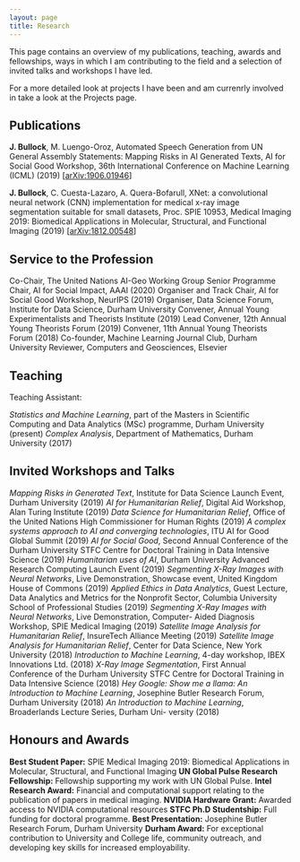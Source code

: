 ```yaml
---
layout: page
title: Research
---
```


This page contains an overview of my publications, teaching, awards and fellowships, ways in which I am contributing to the field and a selection of invited talks and workshops I have led.

For a more detailed look at projects I have been and am currenrly involved in take a look at the Projects page.

## Publications

**J. Bullock**, M. Luengo-Oroz, Automated Speech Generation from UN General Assembly Statements: Mapping Risks in AI Generated Texts, AI for Social Good Workshop, 36th International Conference on Machine Learning (ICML) (2019) [[arXiv:1906.01946](https://arxiv.org/abs/1906.01946)]

**J. Bullock**, C. Cuesta-Lazaro, A. Quera-Bofarull, XNet: a convolutional neural network (CNN) implementation for medical x-ray image segmentation suitable for small datasets, Proc. SPIE 10953, Medical Imaging 2019: Biomedical Applications in Molecular, Structural, and Functional Imaging (2019) [[arXiv:1812.00548](https://arxiv.org/abs/1812.00548)]

## Service to the Profession

Co-Chair, The United Nations AI-Geo Working Group
Senior Programme Chair, AI for Social Impact, AAAI (2020)
Organiser and Track Chair, AI for Social Good Workshop, NeurIPS (2019)
Organiser, Data Science Forum, Institute for Data Science, Durham University
Convener, Annual Young Experimentalists and Theorists Institute (2019)
Lead Convener, 12th Annual Young Theorists Forum (2019)
Convener, 11th Annual Young Theorists Forum (2018)
Co-founder, Machine Learning Journal Club, Durham University
Reviewer, Computers and Geosciences, Elsevier

## Teaching

Teaching Assistant:

*Statistics and Machine Learning*, part of the Masters in Scientific Computing and Data Analytics (MSc) programme, Durham University (present)
*Complex Analysis*, Department of Mathematics, Durham University (2017)

## Invited Workshops and Talks

*Mapping Risks in Generated Text*, Institute for Data Science Launch Event, Durham University (2019)
*AI for Humanitarian Relief*, Digital Aid Workshop, Alan Turing Institute (2019)
*Data Science for Humanitarian Relief*, Office of the United Nations High Commissioner for Human Rights (2019)
*A complex systems approach to AI and converging technologies*, ITU AI for Good Global Summit (2019)
*AI for Social Good*, Second Annual Conference of the Durham University STFC Centre for Doctoral Training in Data Intensive Science (2019)
*Humanitarian uses of AI*, Durham University Advanced Research Computing Launch Event (2019)
*Segmenting X-Ray Images with Neural Networks*, Live Demonstration, Showcase event, United Kingdom House of Commons (2019)
*Applied Ethics in Data Analytics*, Guest Lecture, Data Analytics and Metrics for the Nonprofit Sector, Columbia University School of Professional Studies (2019)
*Segmenting X-Ray Images with Neural Networks*, Live Demonstration, Computer- Aided Diagnosis Workshop, SPIE Medical Imaging (2019)
*Satellite Image Analysis for Humanitarian Relief*, InsureTech Alliance Meeting (2019)
*Satellite Image Analysis for Humanitarian Relief*, Center for Data Science, New York University (2018)
*Introduction to Machine Learning*, 4-day workshop, IBEX Innovations Ltd. (2018)
*X-Ray Image Segmentation*, First Annual Conference of the Durham University STFC Centre for Doctoral Training in Data Intensive Science (2018)
*Hey Google: Show me a llama: An Introduction to Machine Learning*, Josephine Butler Research Forum, Durham University (2018)
*An Introduction to Machine Learning*, Broaderlands Lecture Series, Durham Uni- versity (2018)

## Honours and Awards

**Best Student Paper:** SPIE Medical Imaging 2019: Biomedical Applications in Molecular, Structural, and Functional Imaging
**UN Global Pulse Research Fellowship:** Fellowship supporting my work with UN Global Pulse.
**Intel Research Award:** Financial and computational support relating to the publication of papers in medical imaging.
**NVIDIA Hardware Grant:** Awarded access to NVIDIA computational resources
**STFC Ph.D Studentship:** Full funding for doctoral programme.
**Best Presentation:** Josephine Butler Research Forum, Durham University
**Durham Award:** For exceptional contribution to University and College life, community outreach, and developing key skills for increased employability.
